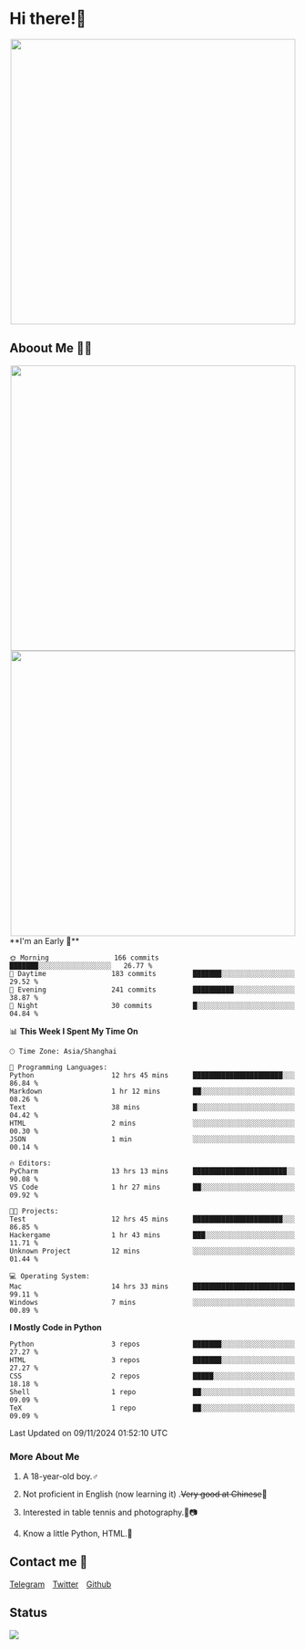 # Hi there!🎉

<div align=center><img src="https://count.getloli.com/get/@Cicada000?theme=moebooru" width=500px></div>

## Aboout Me 👀💦

<div align=center>
<img src="https://github-readme-stats.vercel.app/api?username=Cicada000&show_icons=true&theme=tokyonight" width=500px>
<br>
<img src="https://github-readme-stats.vercel.app/api/top-langs/?username=Cicada000&show_icons=true&theme=tokyonight&layout=compact" width=500px>
</div>
<!--START_SECTION:waka-->
**I'm an Early 🐤** 

```text
🌞 Morning                166 commits         ███████░░░░░░░░░░░░░░░░░░   26.77 % 
🌆 Daytime                183 commits         ███████░░░░░░░░░░░░░░░░░░   29.52 % 
🌃 Evening                241 commits         ██████████░░░░░░░░░░░░░░░   38.87 % 
🌙 Night                  30 commits          █░░░░░░░░░░░░░░░░░░░░░░░░   04.84 % 
```


📊 **This Week I Spent My Time On** 

```text
🕑︎ Time Zone: Asia/Shanghai

💬 Programming Languages: 
Python                   12 hrs 45 mins      ██████████████████████░░░   86.84 % 
Markdown                 1 hr 12 mins        ██░░░░░░░░░░░░░░░░░░░░░░░   08.26 % 
Text                     38 mins             █░░░░░░░░░░░░░░░░░░░░░░░░   04.42 % 
HTML                     2 mins              ░░░░░░░░░░░░░░░░░░░░░░░░░   00.30 % 
JSON                     1 min               ░░░░░░░░░░░░░░░░░░░░░░░░░   00.14 % 

🔥 Editors: 
PyCharm                  13 hrs 13 mins      ███████████████████████░░   90.08 % 
VS Code                  1 hr 27 mins        ██░░░░░░░░░░░░░░░░░░░░░░░   09.92 % 

🐱‍💻 Projects: 
Test                     12 hrs 45 mins      ██████████████████████░░░   86.85 % 
Hackergame               1 hr 43 mins        ███░░░░░░░░░░░░░░░░░░░░░░   11.71 % 
Unknown Project          12 mins             ░░░░░░░░░░░░░░░░░░░░░░░░░   01.44 % 

💻 Operating System: 
Mac                      14 hrs 33 mins      █████████████████████████   99.11 % 
Windows                  7 mins              ░░░░░░░░░░░░░░░░░░░░░░░░░   00.89 % 
```

**I Mostly Code in Python** 

```text
Python                   3 repos             ███████░░░░░░░░░░░░░░░░░░   27.27 % 
HTML                     3 repos             ███████░░░░░░░░░░░░░░░░░░   27.27 % 
CSS                      2 repos             █████░░░░░░░░░░░░░░░░░░░░   18.18 % 
Shell                    1 repo              ██░░░░░░░░░░░░░░░░░░░░░░░   09.09 % 
TeX                      1 repo              ██░░░░░░░░░░░░░░░░░░░░░░░   09.09 % 
```




 Last Updated on 09/11/2024 01:52:10 UTC
<!--END_SECTION:waka-->

### More About Me

1. A 18-year-old boy.♂

2. Not proficient in English (now learning it) .~~Very good at Chinese~~🤣

3. Interested in table tennis and photography.🏓📷

4. Know a little Python, HTML.🐍


## Contact me 💬

[Telegram](https://t.me/CicadaLYW)&emsp;[Twitter](https://twitter.com/Cicada0001)&emsp;[Github](https://github.com/Cicada000)

## Status
<img src="https://weather-icon.journeyad.repl.co/@hangzhou?v=1" align="left">







